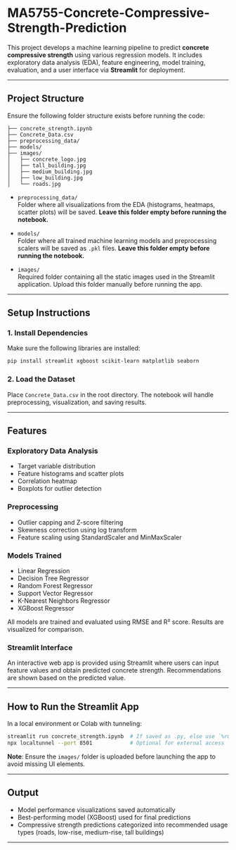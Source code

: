 # MA5755-Concrete-Compressive-Strength-Prediction

This project develops a machine learning pipeline to predict **concrete compressive strength** using various regression models. It includes exploratory data analysis (EDA), feature engineering, model training, evaluation, and a user interface via **Streamlit** for deployment.

---

## Project Structure

Ensure the following folder structure exists before running the code:

```
├── concrete_strength.ipynb
├── Concrete_Data.csv
├── preprocessing_data/
├── models/
├── images/
│   ├── concrete_logo.jpg
│   ├── tall_building.jpg
│   ├── medium_building.jpg
│   ├── low_building.jpg
│   └── roads.jpg
```

- `preprocessing_data/`  
  Folder where all visualizations from the EDA (histograms, heatmaps, scatter plots) will be saved. **Leave this folder empty before running the notebook.**

- `models/`  
  Folder where all trained machine learning models and preprocessing scalers will be saved as `.pkl` files. **Leave this folder empty before running the notebook.**

- `images/`  
  Required folder containing all the static images used in the Streamlit application. Upload this folder manually before running the app.

---

## Setup Instructions

### 1. Install Dependencies

Make sure the following libraries are installed:

```bash
pip install streamlit xgboost scikit-learn matplotlib seaborn
```

### 2. Load the Dataset

Place `Concrete_Data.csv` in the root directory. The notebook will handle preprocessing, visualization, and saving results.

---

## Features

### Exploratory Data Analysis
- Target variable distribution
- Feature histograms and scatter plots
- Correlation heatmap
- Boxplots for outlier detection

### Preprocessing
- Outlier capping and Z-score filtering
- Skewness correction using log transform
- Feature scaling using StandardScaler and MinMaxScaler

### Models Trained
- Linear Regression  
- Decision Tree Regressor  
- Random Forest Regressor  
- Support Vector Regressor  
- K-Nearest Neighbors Regressor  
- XGBoost Regressor

All models are trained and evaluated using RMSE and R² score. Results are visualized for comparison.

### Streamlit Interface
An interactive web app is provided using Streamlit where users can input feature values and obtain predicted concrete strength. Recommendations are shown based on the predicted value.

---

## How to Run the Streamlit App

In a local environment or Colab with tunneling:

```bash
streamlit run concrete_strength.ipynb  # If saved as .py, else use `%run` inside notebook
npx localtunnel --port 8501            # Optional for external access
```

**Note**: Ensure the `images/` folder is uploaded before launching the app to avoid missing UI elements.

---

## Output

- Model performance visualizations saved automatically
- Best-performing model (XGBoost) used for final predictions
- Compressive strength predictions categorized into recommended usage types (roads, low-rise, medium-rise, tall buildings)

---


